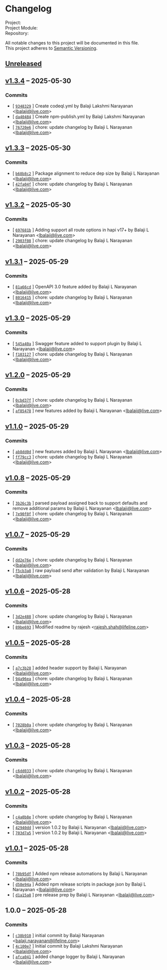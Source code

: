 # Changelog

Project:   
Project Module:   
Repository:   

All notable changes to this project will be documented in this file.  
This project adheres to [Semantic Versioning](https://semver.org/spec/v2.0.0.html).

## [Unreleased](https://github.com/balaji8385/hapi-zod/compare/v1.3.4...HEAD)

## [v1.3.4](https://github.com/balaji8385/hapi-zod/compare/v1.3.3...v1.3.4) – 2025-05-30

### Commits

- [ [`9348329`](/commit/9348329deea45a3230fce3879dcfd3846a199b40) ] Create codeql.yml by Balaji Lakshmi Narayanan <<lbalaji@live.com>>
- [ [`da40484`](/commit/da404843f1ad9de2e2908a90cfcc48cd5263688a) ] Create npm-publish.yml by Balaji Lakshmi Narayanan <<lbalaji@live.com>>
- [ [`76720e6`](/commit/76720e6506e8fa3e772e4bfd2bf7ee592c25e80a) ] chore: update changelog by Balaji L Narayanan <<lbalaji@live.com>>

## [v1.3.3](https://github.com/balaji8385/hapi-zod/compare/v1.3.2...v1.3.3) – 2025-05-30

### Commits

- [ [`b68b8c2`](/commit/b68b8c2beab8bc2b1764141208ae70f73b88b634) ] Package alignment to reduce dep size by Balaji L Narayanan <<lbalaji@live.com>>
- [ [`42fa04f`](/commit/42fa04f844b77f00807df9210289a26f943a70ba) ] chore: update changelog by Balaji L Narayanan <<lbalaji@live.com>>

## [v1.3.2](https://github.com/balaji8385/hapi-zod/compare/v1.3.1...v1.3.2) – 2025-05-30

### Commits

- [ [`697681b`](/commit/697681b2bc54fb9104f0210a4fb47f99bd02d100) ] Adding support all route options in hapi v17+ by Balaji L Narayanan <<lbalaji@live.com>>
- [ [`2903f08`](/commit/2903f08a84c66326e436c6b2623a2d528ce82cda) ] chore: update changelog by Balaji L Narayanan <<lbalaji@live.com>>

## [v1.3.1](https://github.com/balaji8385/hapi-zod/compare/v1.3.0...v1.3.1) – 2025-05-29

### Commits

- [ [`81a66cd`](/commit/81a66cd21c52626a60c413a641fd8609d9d9628d) ] OpenAPI 3.0 feature added by Balaji L Narayanan <<lbalaji@live.com>>
- [ [`8016415`](/commit/801641542b7a63e2c517eaf1c04a4c16ff7928b9) ] chore: update changelog by Balaji L Narayanan <<lbalaji@live.com>>

## [v1.3.0](https://github.com/balaji8385/hapi-zod/compare/v1.2.0...v1.3.0) – 2025-05-29

### Commits

- [ [`545a40a`](/commit/545a40a9436b66d2309068bb4bd9985cc962452f) ] Swagger feature added to support plugin by Balaji L Narayanan <<lbalaji@live.com>>
- [ [`f103127`](/commit/f10312711ddb332946ff50a21209d83d7cc1972e) ] chore: update changelog by Balaji L Narayanan <<lbalaji@live.com>>

## [v1.2.0](https://github.com/balaji8385/hapi-zod/compare/v1.1.0...v1.2.0) – 2025-05-29

### Commits

- [ [`0cbd37f`](/commit/0cbd37f1b518460720992f26acef6db15335f0f9) ] chore: update changelog by Balaji L Narayanan <<lbalaji@live.com>>
- [ [`af85478`](/commit/af8547857e4ed4c9f2372d0442b6baeeea77a64f) ] new features added by Balaji L Narayanan <<lbalaji@live.com>>

## [v1.1.0](https://github.com/balaji8385/hapi-zod/compare/v1.0.8...v1.1.0) – 2025-05-29

### Commits

- [ [`ab8dd0d`](/commit/ab8dd0dfb4c01bd11fb31abb6750b2712ccdf3a0) ] new features added by Balaji L Narayanan <<lbalaji@live.com>>
- [ [`ff79cc3`](/commit/ff79cc3104292ae4b7fa5490b958e383cedf03af) ] chore: update changelog by Balaji L Narayanan <<lbalaji@live.com>>

## [v1.0.8](https://github.com/balaji8385/hapi-zod/compare/v1.0.7...v1.0.8) – 2025-05-29

### Commits

- [ [`3b26c3b`](/commit/3b26c3b7f56183689e5dd9cb835f61136b679793) ] parsed payload assigned back to support defaults and remove additional params by Balaji L Narayanan <<lbalaji@live.com>>
- [ [`7e90f0f`](/commit/7e90f0fb40b5847a085e9dbfada7f4b07a3fd699) ] chore: update changelog by Balaji L Narayanan <<lbalaji@live.com>>

## [v1.0.7](https://github.com/balaji8385/hapi-zod/compare/v1.0.6...v1.0.7) – 2025-05-29

### Commits

- [ [`dd2e76e`](/commit/dd2e76ea40f0acb6cf83bef75d59ee6d972f2170) ] chore: update changelog by Balaji L Narayanan <<lbalaji@live.com>>
- [ [`f5cb3a8`](/commit/f5cb3a8a5ed48e4529f8aa8666cff5d292691992) ] raw payload send after validation by Balaji L Narayanan <<lbalaji@live.com>>

## [v1.0.6](https://github.com/balaji8385/hapi-zod/compare/v1.0.5...v1.0.6) – 2025-05-28

### Commits

- [ [`3d2e488`](/commit/3d2e48889bc50733b51aa25b7f85502c91ff3e82) ] chore: update changelog by Balaji L Narayanan <<lbalaji@live.com>>
- [ [`89be693`](/commit/89be693a934232879c1fe02f9ca38cbb8f92b508) ] Modified readme by rajesh <<rajesh.shah@lifeline.com>>

## [v1.0.5](https://github.com/balaji8385/hapi-zod/compare/v1.0.4...v1.0.5) – 2025-05-28

### Commits

- [ [`a7c3b28`](/commit/a7c3b28e880c8edf3c3bec979f1fa15c810b86f3) ] added header support by Balaji L Narayanan <<lbalaji@live.com>>
- [ [`94a96ea`](/commit/94a96ea4fe8e75bd67d7f8bd721b7439631d59c0) ] chore: update changelog by Balaji L Narayanan <<lbalaji@live.com>>

## [v1.0.4](https://github.com/balaji8385/hapi-zod/compare/v1.0.3...v1.0.4) – 2025-05-28

### Commits

- [ [`7028b0a`](/commit/7028b0af75ed5197e90dedceb1d12d0ea94508fc) ] chore: update changelog by Balaji L Narayanan <<lbalaji@live.com>>

## [v1.0.3](https://github.com/balaji8385/hapi-zod/compare/v1.0.2...v1.0.3) – 2025-05-28

### Commits

- [ [`c6dd033`](/commit/c6dd0335d6114374d70c42def7ef2f7f4bd50e89) ] chore: update changelog by Balaji L Narayanan <<lbalaji@live.com>>

## [v1.0.2](https://github.com/balaji8385/hapi-zod/compare/v1.0.1...v1.0.2) – 2025-05-28

### Commits

- [ [`c4a0b8e`](/commit/c4a0b8e2c9516809386a37c4e408a3f515d404d3) ] chore: update changelog by Balaji L Narayanan <<lbalaji@live.com>>
- [ [`42940dd`](/commit/42940dd0014eeebf6e6668ae1778996b4b876bd2) ] version 1.0.2 by Balaji L Narayanan <<lbalaji@live.com>>
- [ [`703d7a5`](/commit/703d7a509671b7b844b14cae9e62217448589220) ] version 1.0.2 by Balaji L Narayanan <<lbalaji@live.com>>

## [v1.0.1](https://github.com/balaji8385/hapi-zod/compare/1.0.0...v1.0.1) – 2025-05-28

### Commits

- [ [`70b95df`](/commit/70b95dfa24fee32b39522ab5089552df148f609d) ] Added npm release automations by Balaji L Narayanan <<lbalaji@live.com>>
- [ [`d58e94a`](/commit/d58e94a60b793f27790a8da75d4a158dcdb3c2f3) ] Added npm release scripts in package json by Balaji L Narayanan <<lbalaji@live.com>>
- [ [`d1a15a8`](/commit/d1a15a84b269411b369820360ead36306f309c18) ] pre release prep by Balaji L Narayanan <<lbalaji@live.com>>

## 1.0.0 – 2025-05-28

### Commits

- [ [`c38b910`](/commit/c38b9104067ea4a3993b98a6518737b1be64b6a4) ] initial commit by Balaji Narayanan <<balaji.narayanan@lifeline.com>>
- [ [`4c100e7`](/commit/4c100e72280758495aba4037d56bb67f207491ac) ] Initial commit by Balaji Lakshmi Narayanan <<lbalaji@live.com>>
- [ [`afca041`](/commit/afca041cacadc87dfd4b8e22f7d9bf8bafe2e375) ] added change logger by Balaji L Narayanan <<lbalaji@live.com>>
